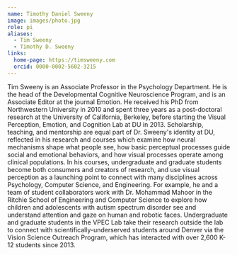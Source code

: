 ```yaml
---
name: Timothy Daniel Sweeny
image: images/photo.jpg
role: pi
aliases:
  - Tim Sweeny
  - Timothy D. Sweeny
links:
  home-page: https://timsweeny.com
  orcid: 0000-0002-5602-3215
---
```


Tim Sweeny is an Associate Professor in the Psychology Department. He is the head of the Developmental Cognitive Neuroscience Program, and is an Associate Editor at the journal Emotion. He received his PhD from Northwestern University in 2010 and spent three years as a post-doctoral research at the University of California, Berkeley, before starting the Visual Perception, Emotion, and Cognition Lab at DU in 2013. Scholarship, teaching, and mentorship are equal part of Dr. Sweeny's identity at DU, reflected in his research and courses which examine how neural mechanisms shape what people see, how basic perceptual processes guide social and emotional behaviors, and how visual processes operate among clinical populations. In his courses, undergraduate and graduate students become both consumers and creators of research, and use visual perception as a launching point to connect with many disciplines across Psychology, Computer Science, and Engineering. For example, he and a team of student collaborators work with Dr. Mohammad Mahoor in the Ritchie School of Engineering and Computer Science to explore how children and adolescents with autism spectrum disorder see and understand attention and gaze on human and robotic faces. Undergraduate and graduate students in the VPEC Lab take their research outside the lab to connect with scientifically-underserved students around Denver via the Vision Science Outreach Program, which has interacted with over 2,600 K-12 students since 2013.
